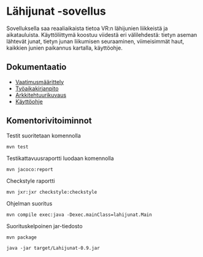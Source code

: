 # Lähijunat -sovellus

Sovelluksella saa reaaliaikaista tietoa VR:n lähijunien liikkeistä ja aikatauluista. Käyttöliittymä koostuu viidestä eri välilehdestä: tietyn aseman lähtevät junat, tietyn junan liikumisen seuraaminen, viimeisimmät haut, kaikkien junien paikannus kartalla, käyttöohje.

## Dokumentaatio

* [Vaatimusmäärittely](https://github.com/vuorenkoski/ot-harjoitustyo/blob/master/Lahijunat/dokumentaatio/vaatimusmaarittely.md)
* [Työaikakirjanpito](https://github.com/vuorenkoski/ot-harjoitustyo/blob/master/Lahijunat/dokumentaatio/tyoaikakirjanpito.md)
* [Arkkitehtuurikuvaus](https://github.com/vuorenkoski/ot-harjoitustyo/blob/master/Lahijunat/dokumentaatio/arkkitehtuuri.md)
* [Käyttöohje](https://github.com/vuorenkoski/ot-harjoitustyo/blob/master/Lahijunat/dokumentaatio/kayttoohje.md)

## Komentorivitoiminnot

Testit suoritetaan komennolla

```
mvn test
```

Testikattavuusraportti luodaan komennolla

```
mvn jacoco:report
```

Checkstyle raportti

```
mvn jxr:jxr checkstyle:checkstyle
```

Ohjelman suoritus

```
mvn compile exec:java -Dexec.mainClass=lahijunat.Main
```

Suorituskelpoinen jar-tiedosto

```
mvn package
```

```
java -jar target/Lahijunat-0.9.jar
```
